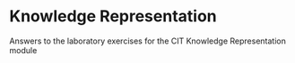 # Knowledge Representation
Answers to the laboratory exercises for the CIT Knowledge Representation module
